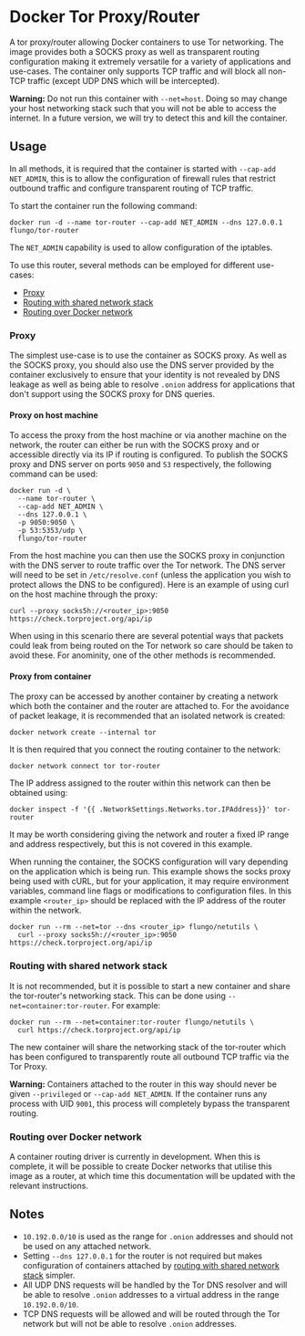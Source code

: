 # Docker Tor Proxy/Router

A tor proxy/router allowing Docker containers to use Tor networking. The image provides both a SOCKS proxy as well as transparent routing configuration making it extremely versatile for a variety of applications and use-cases. The container only supports TCP traffic and will block all non-TCP traffic (except UDP DNS which will be intercepted).

**Warning:** Do not run this container with `--net=host`. Doing so may change your host networking stack such that you will not be able to access the internet. In a future version, we will try to detect this and kill the container.

## Usage

In all methods, it is required that the container is started with `--cap-add NET_ADMIN`, this is to allow the configuration of firewall rules that restrict outbound traffic and configure transparent routing of TCP traffic.

To start the container run the following command:

```
docker run -d --name tor-router --cap-add NET_ADMIN --dns 127.0.0.1 flungo/tor-router
```

The `NET_ADMIN` capability is used to allow configuration of the iptables.

To use this router, several methods can be employed for different use-cases:

- [Proxy](#proxy)
- [Routing with shared network stack](#routing-with-shared-network-stack)
- [Routing over Docker network](#routing-over-docker-network)

### Proxy

The simplest use-case is to use the container as SOCKS proxy. As well as the SOCKS proxy, you should also use the DNS server provided by the container exclusively to ensure that your identity is not revealed by DNS leakage as well as being able to resolve `.onion` address for applications that don't support using the SOCKS proxy for DNS queries.

#### Proxy on host machine

To access the proxy from the host machine or via another machine on the network, the router can either be run with the SOCKS proxy and or accessible directly via its IP if routing is configured. To publish the SOCKS proxy and DNS server on ports `9050` and `53` respectively, the following command can be used:

```
docker run -d \
  --name tor-router \
  --cap-add NET_ADMIN \
  --dns 127.0.0.1 \
  -p 9050:9050 \
  -p 53:5353/udp \
  flungo/tor-router
```

From the host machine you can then use the SOCKS proxy in conjunction with the DNS server to route traffic over the Tor network. The DNS server will need to be set in `/etc/resolve.conf` (unless the application you wish to protect allows the DNS to be configured). Here is an example of using curl on the host machine through the proxy:

```
curl --proxy socks5h://<router_ip>:9050 https://check.torproject.org/api/ip
```

When using in this scenario there are several potential ways that packets could leak from being routed on the Tor network so care should be taken to avoid these. For anominity, one of the other methods is recommended.

#### Proxy from container

The proxy can be accessed by another container by creating a network which both the container and the router are attached to. For the avoidance of packet leakage, it is recommended that an isolated network is created:

```
docker network create --internal tor
```

It is then required that you connect the routing container to the network:

```
docker network connect tor tor-router
```

The IP address assigned to the router within this network can then be obtained using:

```
docker inspect -f '{{ .NetworkSettings.Networks.tor.IPAddress}}' tor-router
```

It may be worth considering giving the network and router a fixed IP range and address respectively, but this is not covered in this example.

When running the container, the SOCKS configuration will vary depending on the application which is being run. This example shows the socks proxy being used with cURL, but for your application, it may require environment variables, command line flags or modifications to configuration files. In this example `<router_ip>` should be replaced with the IP address of the router within the network.

```
docker run --rm --net=tor --dns <router_ip> flungo/netutils \
  curl --proxy socks5h://<router_ip>:9050 https://check.torproject.org/api/ip
```

### Routing with shared network stack

It is not recommended, but it is possible to start a new container and share the tor-router's networking stack. This can be done using `--net=container:tor-router`. For example:

```
docker run --rm --net=container:tor-router flungo/netutils \
  curl https://check.torproject.org/api/ip
```

The new container will share the networking stack of the tor-router which has been configured to transparently route all outbound TCP traffic via the Tor Proxy.

**Warning:** Containers attached to the router in this way should never be given `--privileged` or `--cap-add NET_ADMIN`. If the container runs any process with UID `9001`, this process will completely bypass the transparent routing.

### Routing over Docker network

A container routing driver is currently in development. When this is complete, it will be possible to create Docker networks that utilise this image as a router, at which time this documentation will be updated with the relevant instructions.

## Notes

- `10.192.0.0/10` is used as the range for `.onion` addresses and should not be used on any attached network.
- Setting `--dns 127.0.0.1` for the router is not required but makes configuration of containers attached by [routing with shared network stack](#routing-with-shared-network-stack) simpler.
- All UDP DNS requests will be handled by the Tor DNS resolver and will be able to resolve `.onion` addresses to a virtual address in the range `10.192.0.0/10`.
- TCP DNS requests will be allowed and will be routed through the Tor network but will not be able to resolve `.onion` addresses.
